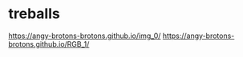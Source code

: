 # treballs
https://angy-brotons-brotons.github.io/img_0/
https://angy-brotons-brotons.github.io/RGB_1/
